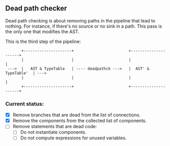 ## Dead path checker

Dead path checking is about removing paths in the pipeline that
lead to nothing. For instance, if there's no source or no sink
in a path. This pass is the only one that modifies the AST.

This is the third step of the pipeline:
```
       +---------------------+                        +---------------------+
       |                     |                        |                     |
 --->  |   AST & TypeTable   | ---- deadpathck --->   |  AST' & TypeTable'  | --->
       |                     |                        |                     |
       +---------------------+                        +---------------------+
```

### Current status:

* [x] Remove branches that are dead from the list of connections.
* [x] Remove the components from the collected list of components.
* [ ] Remove statements that are dead code:
  - [ ] Do not instantiate components.
  - [ ] Do not compute expressions for unused variables.
